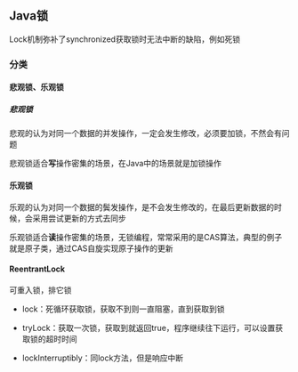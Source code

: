 ## Java锁

Lock机制弥补了synchronized获取锁时无法中断的缺陷，例如死锁

### 分类

#### 悲观锁、乐观锁

##### 悲观锁

悲观的认为对同一个数据的并发操作，一定会发生修改，必须要加锁，不然会有问题

悲观锁适合**写**操作密集的场景，在Java中的场景就是加锁操作

####  乐观锁

乐观的认为对同一个数据的鬓发操作，是不会发生修改的，在最后更新数据的时候，会采用尝试更新的方式去同步

乐观锁适合**读**操作密集的场景，无锁编程，常常采用的是CAS算法，典型的例子就是原子类，通过CAS自旋实现原子操作的更新

#### ReentrantLock

可重入锁，排它锁

- lock：死循环获取锁，获取不到则一直阻塞，直到获取到锁

- tryLock：获取一次锁，获取到就返回true，程序继续往下运行，可以设置获取锁的超时时间

- lockInterruptibly：同lock方法，但是响应中断
























